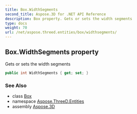 ```yaml
---
title: Box.WidthSegments
second_title: Aspose.3D for .NET API Reference
description: Box property. Gets or sets the width segments
type: docs
weight: 70
url: /net/aspose.threed.entities/box/widthsegments/
---
```

## Box.WidthSegments property

Gets or sets the width segments

```csharp
public int WidthSegments { get; set; }
```

### See Also

* class [Box](../)
* namespace [Aspose.ThreeD.Entities](../../../aspose.threed.entities/)
* assembly [Aspose.3D](../../../)


